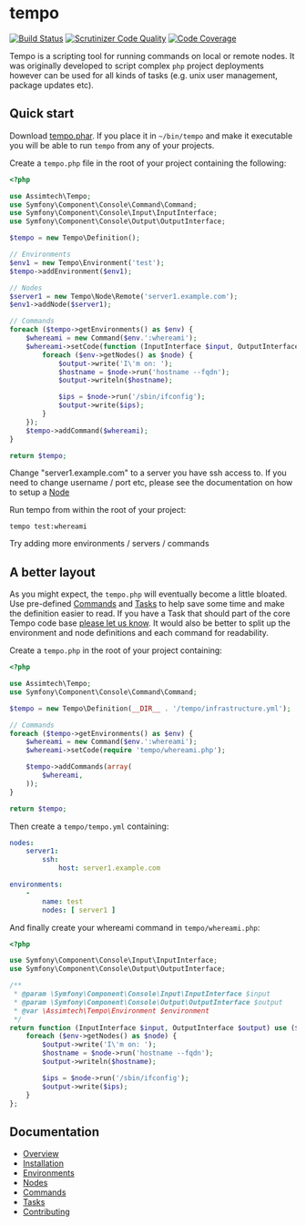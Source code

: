 # tempo

[![Build Status](https://travis-ci.org/assimtech/tempo.svg?branch=master)](https://travis-ci.org/assimtech/tempo)
[![Scrutinizer Code Quality](https://scrutinizer-ci.com/g/assimtech/tempo/badges/quality-score.png?b=master)](https://scrutinizer-ci.com/g/assimtech/tempo/?branch=master)
[![Code Coverage](https://scrutinizer-ci.com/g/assimtech/tempo/badges/coverage.png?b=master)](https://scrutinizer-ci.com/g/assimtech/tempo/?branch=master)


Tempo is a scripting tool for running commands on local or remote nodes. It was originally developed to script complex
`php` project deployments however can be used for all kinds of tasks (e.g. unix user management, package updates etc).


## Quick start

Download [tempo.phar](https://github.com/assimtech/tempo/releases/download/0.1.0/tempo.phar).
If you place it in `~/bin/tempo` and make it executable you will be able to run `tempo` from any of your projects.


Create a `tempo.php` file in the root of your project containing the following:

```php
<?php

use Assimtech\Tempo;
use Symfony\Component\Console\Command\Command;
use Symfony\Component\Console\Input\InputInterface;
use Symfony\Component\Console\Output\OutputInterface;

$tempo = new Tempo\Definition();

// Environments
$env1 = new Tempo\Environment('test');
$tempo->addEnvironment($env1);

// Nodes
$server1 = new Tempo\Node\Remote('server1.example.com');
$env1->addNode($server1);

// Commands
foreach ($tempo->getEnvironments() as $env) {
    $whereami = new Command($env.':whereami');
    $whereami->setCode(function (InputInterface $input, OutputInterface $output) use ($env) {
        foreach ($env->getNodes() as $node) {
            $output->write('I\'m on: ');
            $hostname = $node->run('hostname --fqdn');
            $output->writeln($hostname);

            $ips = $node->run('/sbin/ifconfig');
            $output->write($ips);
        }
    });
    $tempo->addCommand($whereami);
}

return $tempo;
```

Change "server1.example.com" to a server you have ssh access to.
If you need to change username / port etc, please see the documentation on how to setup a [Node](docs/04-Nodes.md)


Run tempo from within the root of your project:

```shell
tempo test:whereami
```

Try adding more environments / servers / commands


## A better layout

As you might expect, the `tempo.php` will eventually become a little bloated. Use pre-defined
[Commands](docs/05-Commands.md) and [Tasks](docs/06-Tasks.md) to help save some time and make the definition easier
to read. If you have a Task that should part of the core Tempo code base [please let us know](docs/07-Contributing.md).
It would also be better to split up the environment and node definitions and each command for readability.

Create a `tempo.php` in the root of your project containing:

```php
<?php

use Assimtech\Tempo;
use Symfony\Component\Console\Command\Command;

$tempo = new Tempo\Definition(__DIR__ . '/tempo/infrastructure.yml');

// Commands
foreach ($tempo->getEnvironments() as $env) {
    $whereami = new Command($env.':whereami');
    $whereami->setCode(require 'tempo/whereami.php');

    $tempo->addCommands(array(
        $whereami,
    ));
}

return $tempo;
```

Then create a `tempo/tempo.yml` containing:

```yaml
nodes:
    server1:
        ssh:
            host: server1.example.com

environments:
    -
        name: test
        nodes: [ server1 ]
```

And finally create your whereami command in `tempo/whereami.php`:

```php
<?php

use Symfony\Component\Console\Input\InputInterface;
use Symfony\Component\Console\Output\OutputInterface;

/**
 * @param \Symfony\Component\Console\Input\InputInterface $input
 * @param \Symfony\Component\Console\Output\OutputInterface $output
 * @var \Assimtech\Tempo\Environment $environment
 */
return function (InputInterface $input, OutputInterface $output) use ($env) {
    foreach ($env->getNodes() as $node) {
        $output->write('I\'m on: ');
        $hostname = $node->run('hostname --fqdn');
        $output->writeln($hostname);

        $ips = $node->run('/sbin/ifconfig');
        $output->write($ips);
    }
};
```

## Documentation

* [Overview](docs/01-Overview.md)
* [Installation](docs/02-Installation.md)
* [Environments](docs/03-Environments.md)
* [Nodes](docs/04-Nodes.md)
* [Commands](docs/05-Commands.md)
* [Tasks](docs/06-Tasks.md)
* [Contributing](docs/07-Contributing.md)
